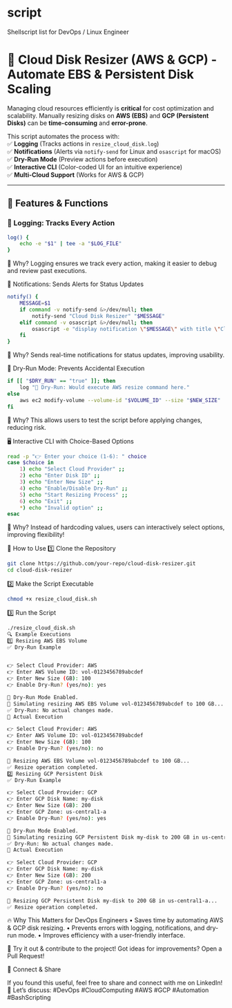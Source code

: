 # script
Shellscript list for DevOps / Linux Engineer


# 🚀 Cloud Disk Resizer (AWS & GCP) - Automate EBS & Persistent Disk Scaling

Managing cloud resources efficiently is **critical** for cost optimization and scalability. Manually resizing disks on **AWS (EBS)** and **GCP (Persistent Disks)** can be **time-consuming** and **error-prone**.  

This script automates the process with:  
✅ **Logging** (Tracks actions in `resize_cloud_disk.log`)  
✅ **Notifications** (Alerts via `notify-send` for Linux and `osascript` for macOS)  
✅ **Dry-Run Mode** (Preview actions before execution)  
✅ **Interactive CLI** (Color-coded UI for an intuitive experience)  
✅ **Multi-Cloud Support** (Works for AWS & GCP)  

---

## 📌 Features & Functions

### 📝 Logging: Tracks Every Action
```bash
log() {
    echo -e "$1" | tee -a "$LOG_FILE"
}
```
📌 Why?
Logging ensures we track every action, making it easier to debug and review past executions.

🔔 Notifications: Sends Alerts for Status Updates
```bash
notify() {
    MESSAGE=$1
    if command -v notify-send &>/dev/null; then
        notify-send "Cloud Disk Resizer" "$MESSAGE"
    elif command -v osascript &>/dev/null; then
        osascript -e "display notification \"$MESSAGE\" with title \"Cloud Disk Resizer\""
    fi
}
```
📌 Why?
Sends real-time notifications for status updates, improving usability.

🛑 Dry-Run Mode: Prevents Accidental Execution
```bash
if [[ "$DRY_RUN" == "true" ]]; then
    log "🛑 Dry-Run: Would execute AWS resize command here."
else
    aws ec2 modify-volume --volume-id "$VOLUME_ID" --size "$NEW_SIZE" | tee -a "$LOG_FILE"
fi
```
📌 Why?
This allows users to test the script before applying changes, reducing risk.

🖥️ Interactive CLI with Choice-Based Options
```bash
read -p "👉 Enter your choice (1-6): " choice
case $choice in
    1) echo "Select Cloud Provider" ;;
    2) echo "Enter Disk ID" ;;
    3) echo "Enter New Size" ;;
    4) echo "Enable/Disable Dry-Run" ;;
    5) echo "Start Resizing Process" ;;
    6) echo "Exit" ;;
    *) echo "Invalid option" ;;
esac
```
📌 Why?
Instead of hardcoding values, users can interactively select options, improving flexibility!

📖 How to Use
1️⃣ Clone the Repository
```bash
git clone https://github.com/your-repo/cloud-disk-resizer.git
cd cloud-disk-resizer
```
2️⃣ Make the Script Executable

```bash
chmod +x resize_cloud_disk.sh
```
3️⃣ Run the Script
```bash
./resize_cloud_disk.sh
🔍 Example Executions
1️⃣ Resizing AWS EBS Volume
✅ Dry-Run Example


👉 Select Cloud Provider: AWS
👉 Enter AWS Volume ID: vol-0123456789abcdef
👉 Enter New Size (GB): 100
👉 Enable Dry-Run? (yes/no): yes

🛑 Dry-Run Mode Enabled.
🔄 Simulating resizing AWS EBS Volume vol-0123456789abcdef to 100 GB...
✅ Dry-Run: No actual changes made.
🔄 Actual Execution

👉 Select Cloud Provider: AWS
👉 Enter AWS Volume ID: vol-0123456789abcdef
👉 Enter New Size (GB): 100
👉 Enable Dry-Run? (yes/no): no

🔄 Resizing AWS EBS Volume vol-0123456789abcdef to 100 GB...
✅ Resize operation completed.
2️⃣ Resizing GCP Persistent Disk
✅ Dry-Run Example

👉 Select Cloud Provider: GCP
👉 Enter GCP Disk Name: my-disk
👉 Enter New Size (GB): 200
👉 Enter GCP Zone: us-central1-a
👉 Enable Dry-Run? (yes/no): yes

🛑 Dry-Run Mode Enabled.
🔄 Simulating resizing GCP Persistent Disk my-disk to 200 GB in us-central1-a...
✅ Dry-Run: No actual changes made.
🔄 Actual Execution

👉 Select Cloud Provider: GCP
👉 Enter GCP Disk Name: my-disk
👉 Enter New Size (GB): 200
👉 Enter GCP Zone: us-central1-a
👉 Enable Dry-Run? (yes/no): no

🔄 Resizing GCP Persistent Disk my-disk to 200 GB in us-central1-a...
✅ Resize operation completed.
```
🔥 Why This Matters for DevOps Engineers
	•	Saves time by automating AWS & GCP disk resizing.
	•	Prevents errors with logging, notifications, and dry-run mode.
	•	Improves efficiency with a user-friendly interface.

🚀 Try it out & contribute to the project!
Got ideas for improvements? Open a Pull Request!

📢 Connect & Share

If you found this useful, feel free to share and connect with me on LinkedIn!
💬 Let’s discuss: #DevOps #CloudComputing #AWS #GCP #Automation #BashScripting
